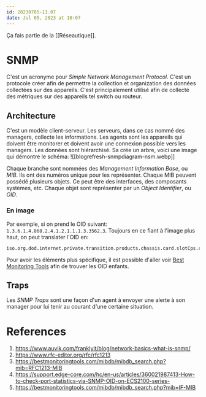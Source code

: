 ```yaml
---
id: 20230705-11.07
date: Jul 05, 2023 at 10:07
---
```


Ça fais partie de la [[Réseautique]].

# SNMP

C'est un acronyme pour *Simple Network Management Protocol*. C'est un protocole créer afin de permettre la collection et organization des données collectées sur des appareils. C'est principalement utilisé afin de collecté des métriques sur des appareils tel switch ou routeur. 

## Architecture

C'est un modèle client-serveur. Les serveurs, dans ce cas nommé des managers, collecte les informations. Les agents sont les appareils qui doivent être monitorer et doivent avoir une connexion possible vers les managers. Les données sont hiérarchisé. Sa crée un arbre, voici une image qui démontre le schéma:
![[blogrefresh-snmpdiagram-nsm.webp]]

Chaque branche sont nommées des *Management Information Base*, ou *MIB*. Ils ont des numéros unique pour les représenter. Chaque MIB peuvent possédé plusieurs objets. Ce peut être des interfaces, des composants systèmes, etc. Chaque objet sont représenter par un *Object Identifier*, ou *OID*.

### En image

Par exemple, si on prend le OID suivant: `1.3.6.1.4.868.2.4.1.2.1.1.1.3.3562.3`. Toujours en ce fiant à l'image plus haut, on peut translater l'OID en:
```
iso.org.dod.internet.private.transition.products.chassis.card.slotCps­.cpsSlotSummary.cpsModuleTable.cpsModuleEntry.cpsModuleModel.3562.3
```

Pour avoir les éléments plus spécifique, il est possible d'aller voir [Best Monitoring Tools](https://bestmonitoringtools.com/mibdb/mibdb_search.php) afin de trouver les OID enfants.

## Traps

Les *SNMP Traps* sont une façon d'un agent à envoyer une alerte à son manager pour lui tenir au courant d'une certaine situation.

# References
1. https://www.auvik.com/franklyit/blog/network-basics-what-is-snmp/
2. https://www.rfc-editor.org/rfc/rfc1213
3. https://bestmonitoringtools.com/mibdb/mibdb_search.php?mib=RFC1213-MIB
4. https://support.edge-core.com/hc/en-us/articles/360021987413-How-to-check-port-statistics-via-SNMP-OID-on-ECS2100-series-
5. https://bestmonitoringtools.com/mibdb/mibdb_search.php?mib=IF-MIB